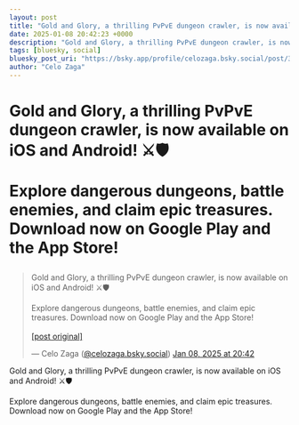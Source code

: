 ```yaml
---
layout: post
title: "Gold and Glory, a thrilling PvPvE dungeon crawler, is now available on iOS and Android! ⚔️🛡️  Explore dangerous dungeons, battle enemies, and claim epic treasures. Download now on Google Play and the App Store!"
date: 2025-01-08 20:42:23 +0000
description: "Gold and Glory, a thrilling PvPvE dungeon crawler, is now available on iOS and Android! ⚔️🛡️  Explore dangerous dungeons, battle enemies, and claim epic..."
tags: [bluesky, social]
bluesky_post_uri: "https://bsky.app/profile/celozaga.bsky.social/post/3lfazlr5qkc2j"
author: "Celo Zaga"
---
```


<h1 class="bluesky-post-title">Gold and Glory, a thrilling PvPvE dungeon crawler, is now available on iOS and Android! ⚔️🛡️

Explore dangerous dungeons, battle enemies, and claim epic treasures. Download now on Google Play and the App Store!</h1>


<blockquote class="bluesky-embed" data-bluesky-uri="at://did:plc:lmh6rennptq77inaztnovw4b/app.bsky.feed.post/3lfazlr5qkc2j" data-bluesky-embed-color-mode="system">
<p lang="">Gold and Glory, a thrilling PvPvE dungeon crawler, is now available on iOS and Android! ⚔️🛡️

Explore dangerous dungeons, battle enemies, and claim epic treasures. Download now on Google Play and the App Store!<br><br><a href="https://bsky.app/profile/celozaga.bsky.social/post/3lfazlr5qkc2j">[post original]</a></p>
&mdash; Celo Zaga (<a href="https://bsky.app/profile/did:plc:lmh6rennptq77inaztnovw4b">@celozaga.bsky.social</a>) <a href="https://bsky.app/profile/celozaga.bsky.social/post/3lfazlr5qkc2j">Jan 08, 2025 at 20:42</a>
</blockquote>
<script async src="https://embed.bsky.app/static/embed.js" charset="utf-8"></script>


<p class="bluesky-post-description">Gold and Glory, a thrilling PvPvE dungeon crawler, is now available on iOS and Android! ⚔️🛡️

Explore dangerous dungeons, battle enemies, and claim epic treasures. Download now on Google Play and the App Store!</p>
